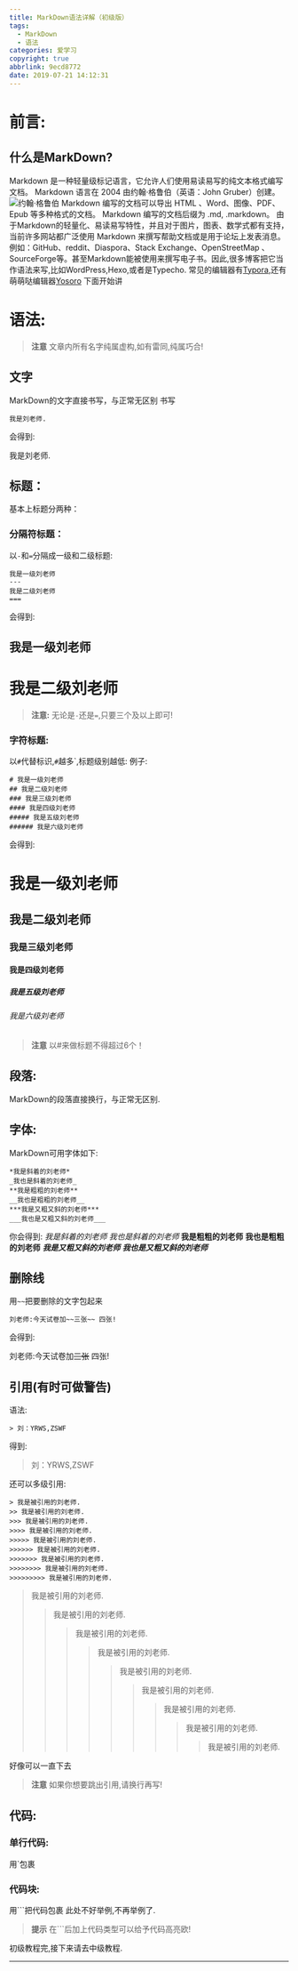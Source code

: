 ```yaml
---
title: MarkDown语法详解（初级版）
tags:
  - MarkDown
  - 语法
categories: 爱学习
copyright: true
abbrlink: 9ecd8772
date: 2019-07-21 14:12:31
---
```

# 前言:
## 什么是MarkDown?
Markdown 是一种轻量级标记语言，它允许人们使用易读易写的纯文本格式编写文档。
Markdown 语言在 2004 由约翰·格鲁伯（英语：John Gruber）创建。
![约翰·格鲁伯](https://npm.elemecdn.com/chenyfan-oss@1.0.0/pic/JG.jpg "约翰·格鲁伯")
Markdown 编写的文档可以导出 HTML 、Word、图像、PDF、Epub 等多种格式的文档。
Markdown 编写的文档后缀为 .md, .markdown。
由于Markdown的轻量化、易读易写特性，并且对于图片，图表、数学式都有支持，当前许多网站都广泛使用 Markdown 来撰写帮助文档或是用于论坛上发表消息。例如：GitHub、reddit、Diaspora、Stack Exchange、OpenStreetMap 、SourceForge等。甚至Markdown能被使用来撰写电子书。因此,很多博客把它当作语法来写,比如WordPress,Hexo,或者是Typecho.
常见的编辑器有[Typora](https://typora.io/),还有萌萌哒编辑器[Yosoro](https://yosoro.coolecho.net/)
下面开始讲
# 语法: #
> **注意**
> 文章内所有名字纯属虚构,如有雷同,纯属巧合!

## 文字
MarkDown的文字直接书写，与正常无区别
书写
```
我是刘老师.
```

会得到:

我是刘老师.

## 标题：
基本上标题分两种：
### 分隔符标题：
以`-`和`=`分隔成一级和二级标题:
```
我是一级刘老师
---
我是二级刘老师
===
```
会得到:

我是一级刘老师
---
我是二级刘老师
===

> **注意:**
> 无论是`-`还是`=`,只要三个及以上即可!

### 字符标题:
以`#`代替标识,`#`越多`,标题级别越低:
例子:
```
# 我是一级刘老师
## 我是二级刘老师
### 我是三级刘老师
#### 我是四级刘老师
##### 我是五级刘老师
###### 我是六级刘老师
```
会得到:
# 我是一级刘老师
## 我是二级刘老师
### 我是三级刘老师
#### 我是四级刘老师
##### 我是五级刘老师
###### 我是六级刘老师

> **注意**
> 以#来做标题不得超过6个！
## 段落:
MarkDown的段落直接换行，与正常无区别.

## 字体:
MarkDown可用字体如下:
```
*我是斜着的刘老师*
_我也是斜着的刘老师_
**我是粗粗的刘老师**
__我也是粗粗的刘老师__
***我是又粗又斜的刘老师***
___我也是又粗又斜的刘老师___
```
你会得到:
*我是斜着的刘老师*
_我也是斜着的刘老师_
**我是粗粗的刘老师**
__我也是粗粗的刘老师__
***我是又粗又斜的刘老师***
___我也是又粗又斜的刘老师___

## 删除线
用`~~`把要删除的文字包起来
```
刘老师:今天试卷加~~三张~~ 四张!
```
会得到:

刘老师:今天试卷加~~三张~~ 四张!


## 引用(有时可做警告)
语法:
```
> 刘：YRWS,ZSWF
```
得到:
> 刘：YRWS,ZSWF

还可以多级引用:
```
> 我是被引用的刘老师.
>> 我是被引用的刘老师.
>>> 我是被引用的刘老师.
>>>> 我是被引用的刘老师.
>>>>> 我是被引用的刘老师.
>>>>>> 我是被引用的刘老师.
>>>>>>> 我是被引用的刘老师.
>>>>>>>> 我是被引用的刘老师.
>>>>>>>>> 我是被引用的刘老师.
```

> 我是被引用的刘老师.
>> 我是被引用的刘老师.
>>> 我是被引用的刘老师.
>>>> 我是被引用的刘老师.
>>>>> 我是被引用的刘老师.
>>>>>> 我是被引用的刘老师.
>>>>>>> 我是被引用的刘老师.
>>>>>>>> 我是被引用的刘老师.
>>>>>>>>> 我是被引用的刘老师.

好像可以一直下去
> **注意**
> 如果你想要跳出引用,请换行再写!

## 代码:
### 单行代码:
用\`包裹
### 代码块:
用\`\`\`把代码包裹
此处不好举例,不再举例了.
> **提示**
> 在\`\`\`后加上代码类型可以给予代码高亮欧!

初级教程完,接下来请去中级教程.
- - -
